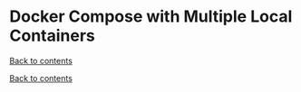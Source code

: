 # Docker Compose with Multiple Local Containers

[Back to contents](/README.md)

[Back to contents](/README.md)
